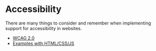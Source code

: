 # Accessibility

There are many things to consider and remember when implementing support for accessibility in websites.

- [WCAG 2.0](https://www.w3.org/TR/WCAG20/)
- [Examples with HTML/CSS/JS](https://www.w3.org/TR/wai-aria-practices-1.1/)
